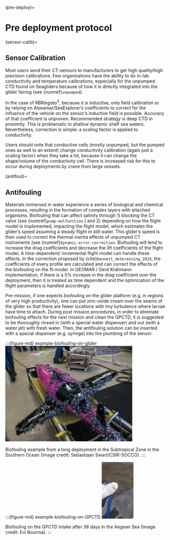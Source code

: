 (pre-deploy)=
# Pre deployment protocol

(sensor-calib)=
## Sensor Calibration
Most users send their CT-sensors to manufacturers to get high quality/high precision calibrations. Few organizations have the ability to do in-lab conductivity and temperature calibrations, especially for the unpumped CTD found on Seagliders because of how it is directly integrated into the glider fairing (see {numref}`unpumped`).

In the case of RBR*legato*<sup>3</sup>, because it is inductive, only field calibration or by relying on Alseamar/SeaExplorer’s coefficients to correct for the influence of the vehicle on the sensor’s inductive field is possible. Accuracy of that coefficient is unproven. Recommended strategy is deep CTD in proximity. This is problematic in shallow dynamic shelf sea waters. Nevertheless, correction is simple: a scaling factor is applied to conductivity.

Users should note that conductive cells (mostly unpumped, but the pumped ones as well to an extent) change conductivity calibration (again just a scaling factor) when they take a hit, because it can change the shape/volume of the conductivity cell. There is increased risk for this to occur during deployments by crane from large vessels.

(antifoul)=
## Antifouling
Materials immersed in water experience a series of biological and chemical processes, resulting in the formation of complex layers with attached organisms. Biofouling that can affect salinity through 1) blocking the CT valve (see {numref}`pump-malfunction` ) and 2) depending on how the flight model is implemented, impacting the flight model, which estimates the glider’s speed assuming a steady flight in still water. This glider’s speed is then used to correct the thermal-inertia effects of unpumped CT instruments (see {numref}`dynamic-error-correction`. Biofouling will tend to increase the drag coefficients and decrease the lift coefficients of the flight model. A time-dependent/ incremental flight model can handle these effects. In the correction proposed by {cite}`bennett_determining_2019`, the coefficients of every profile are calculated and can correct the effects of the biofouling on the fli model. In GEOMAR / Gerd Krahmann implementation, if there is a 5% increase in the drag coefficient over the deployment, then it is treated as time dependent and the optimization of the flight parameters is handled accordingly.

Pre-mission, if one expects biofouling on the glider platform (e.g. in regions of very high productivity), one can put zinc-oxide cream over the seams of the glider so that there are fewer locations with tiny turbulence where larvae have time to attach. During post mission procedures, in order to eliminate biofouling effects for the next mission and clean the GPCTD, it is suggested to be thoroughly rinsed in (with a special water dispenser) and out (with a water jet) with fresh water. Then, the antifouling solution can be inserted with a special dispenser (e.g. syringe) into the plumbing of the sensor.

:::{figure-md} example-biofouling-on-glider
<img src="/images/socco_biofouling_example.png" alt="Seaglider_with_biofouling" class="bg-primary mb-1" width="400px">

Biofouling example from a long deployment in the Subtropical Zone in the Southern Ocean (Image credit: Sebastiaan Swart/CSIR-SOCCO).
:::

:::{figure-md} example-biofouling-on-GPCTD
<img src="/images/Evi-HCMR_glider_3.jpg" alt="GPCTD_with_biofouling" class="bg-primary mb-1" width="100px">

Biofouling on the GPCTD intake after 36 days in the Aegean Sea (Image credit: Evi Bourma).
:::


